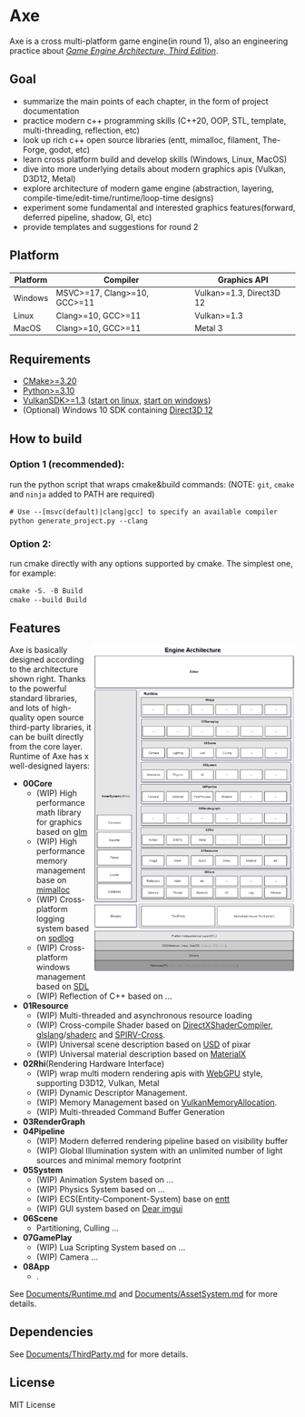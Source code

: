 # Axe
Axe is a cross multi-platform game engine(in round 1), also an engineering practice about *[Game Engine Architecture, Third Edition](https://www.gameenginebook.com/)*.

## Goal

- summarize the main points of each chapter, in the form of project documentation
- practice modern c++ programming skills (C++20, OOP, STL, template, multi-threading, reflection, etc)
- look up rich c++ open source libraries (entt, mimalloc, filament, The-Forge, godot, etc)
- learn cross platform build and develop skills (Windows, Linux, MacOS)
- dive into more underlying details about modern graphics apis (Vulkan, D3D12, Metal)
- explore architecture of modern game engine (abstraction, layering, compile-time/edit-time/runtime/loop-time designs)
- experiment some fundamental and interested graphics features(forward, deferred pipeline, shadow, GI,  etc)
- provide templates and suggestions for round 2


## Platform

|Platform|Compiler| Graphics API|
|---|---|---|
|Windows| MSVC>=17, Clang>=10, GCC>=11 | Vulkan>=1.3, Direct3D 12|
|Linux| Clang>=10, GCC>=11  | Vulkan>=1.3|
|MacOS| Clang>=10, GCC>=11  | Metal 3 |

## Requirements
- [CMake>=3.20](https://cmake.org/download/)
- [Python>=3.10](https://www.python.org/downloads/)
- [VulkanSDK>=1.3](https://vulkan.lunarg.com/) ([start on linux](https://vulkan.lunarg.com/doc/view/latest/linux/getting_started.html), [start on windows](https://vulkan.lunarg.com/doc/view/latest/windows/getting_started.html))
- (Optional) Windows 10 SDK containing [Direct3D 12](https://learn.microsoft.com/en-us/windows/win32/direct3d12/direct3d-12-graphics)

## How to build

### Option 1 (recommended):
run the python script that wraps cmake&build commands: (NOTE: `git`, `cmake` and `ninja` added to PATH are required)
```shell
# Use --[msvc(default)|clang|gcc] to specify an available compiler
python generate_project.py --clang
```

### Option 2:
run cmake directly with any options supported by cmake. The simplest one, for example:
```shell
cmake -S. -B Build
cmake --build Build
```
## Features

<img src="Documents/Images/Arch.png" alt="Game Engine Architecture" width=360 align="right"/>

Axe is basically designed according to the architecture shown right. Thanks to the powerful standard libraries, and lots of high-quality open source third-party libraries, it can be built directly from the core layer. Runtime of Axe has x well-designed layers:

- **00Core**
   - (WIP) High performance math library for graphics based on [glm](https://github.com/g-truc/glm)
   - (WIP) High performance memory management base on [mimalloc](https://github.com/microsoft/mimalloc)
   - (WIP) Cross-platform logging system based on [spdlog](https://github.com/gabime/spdlog)
   - (WIP) Cross-platform windows management based on [SDL](https://github.com/libsdl-org/SDL)
   - (WIP) Reflection of C++ based on ...
- **01Resource**
  - (WIP) Multi-threaded and asynchronous resource loading
  - (WIP) Cross-compile Shader based on [DirectXShaderCompiler](https://github.com/microsoft/DirectXShaderCompiler), [glslang](https://github.com/KhronosGroup/glslang)/[shaderc](https://github.com/google/shaderc) and [SPIRV-Cross](https://github.com/KhronosGroup/SPIRV-Cross).
  - (WIP) Universal scene description based on [USD](https://github.com/PixarAnimationStudios/USD) of pixar
  - (WIP) Universal material description based on [MaterialX](https://github.com/AcademySoftwareFoundation/MaterialX)
- **02Rhi**(Rendering Hardware Interface)
  - (WIP) wrap multi modern rendering apis with [WebGPU](https://www.w3.org/TR/webgpu/) style, supporting D3D12, Vulkan, Metal
  - (WIP) Dynamic Descriptor Management.
  - (WIP) Memory Management based on [VulkanMemoryAllocation](https://github.com/GPUOpen-LibrariesAndSDKs/VulkanMemoryAllocator).
  - (WIP) Multi-threaded Command Buffer Generation
- **03RenderGraph**
- **04Pipeline**
  - (WIP) Modern deferred rendering pipeline based on visibility buffer
  - (WIP) Global Illumination system with an unlimited number of light sources and minimal memory footprint
- **05System**
  - (WIP) Animation System based on ...
  - (WIP) Physics System based on ...
  - (WIP) ECS(Entity-Component-System) base on [entt](https://github.com/skypjack/entt)
  - (WIP) GUI system based on [Dear imgui](https://github.com/ocornut/imgui)
- **06Scene**
  - Partitioning, Culling ...
- **07GamePlay**
  - (WIP) Lua Scripting System based on ...
  - (WIP) Camera ...
- **08App**
  - .

See [Documents/Runtime.md](/Documents/Runtime.md) and [Documents/AssetSystem.md](/Documents/AssetSystem.md) for more details.

## Dependencies

See [Documents/ThirdParty.md](/Documents/ThirdParty.md) for more details.

## License
MIT License